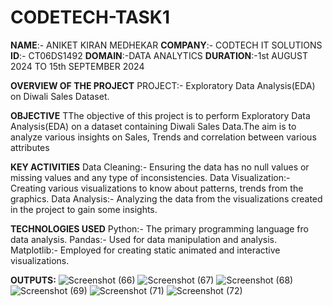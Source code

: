 # CODETECH-TASK1

**NAME**:- ANIKET KIRAN MEDHEKAR
**COMPANY**:- CODTECH IT SOLUTIONS
**ID**:- CT06DS1492
**DOMAIN**:-DATA ANALYTICS
**DURATION**:-1st AUGUST 2024 TO 15th SEPTEMBER 2024



**OVERVIEW OF THE PROJECT**
PROJECT:- Exploratory Data Analysis(EDA) on Diwali Sales Dataset.

**OBJECTIVE**
TThe objective of this project is to perform Exploratory Data Analysis(EDA) on a dataset containing Diwali Sales Data.The aim is to analyze various insights on Sales, Trends and correlation between various attributes

**KEY ACTIVITIES**
Data Cleaning:- Ensuring the data has no null values or missing values and any type of inconsistencies.
Data Visualization:- Creating various visualizations to know about patterns, trends from the graphics.
Data Analysis:- Analyzing the data from the visualizations created in the project to gain some insights.

**TECHNOLOGIES USED**
Python:- The primary programming language fro data analysis.
Pandas:- Used for data manipulation and analysis.
Matplotlib:- Employed for creating static animated and interactive visualizations.

**OUTPUTS:**
![Screenshot (66)](https://github.com/user-attachments/assets/6eda555e-a93e-4270-88d3-d44825b1e7dd)
![Screenshot (67)](https://github.com/user-attachments/assets/ec083fc5-57fc-464e-91d6-e6dab86f52d5)
![Screenshot (68)](https://github.com/user-attachments/assets/e623b42c-78d3-4506-98b7-eb01d9351e3f)
![Screenshot (69)](https://github.com/user-attachments/assets/cfbbcf70-c272-4e2b-aefe-975b100a6304)
![Screenshot (71)](https://github.com/user-attachments/assets/ef6c061d-4761-48bc-9d08-629f70399d17)
![Screenshot (72)](https://github.com/user-attachments/assets/8d1d788d-cc2d-4f0e-bbcc-8b73618061b1)














